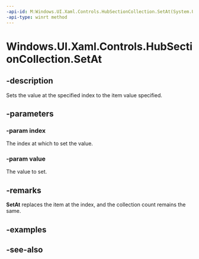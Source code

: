 ```yaml
---
-api-id: M:Windows.UI.Xaml.Controls.HubSectionCollection.SetAt(System.UInt32,Windows.UI.Xaml.Controls.HubSection)
-api-type: winrt method
---
```


<!-- Method syntax
public void SetAt(System.UInt32 index, Windows.UI.Xaml.Controls.HubSection value)
-->

# Windows.UI.Xaml.Controls.HubSectionCollection.SetAt

## -description
Sets the value at the specified index to the item value specified.



## -parameters
### -param index
The index at which to set the value.

### -param value
The value to set.

## -remarks
**SetAt** replaces the item at the index, and the collection count remains the same.

## -examples

## -see-also
